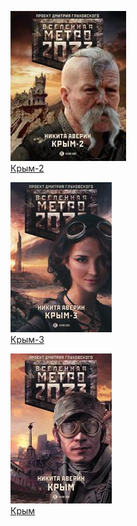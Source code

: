 ![](Крым-2.jpg)  
[Крым-2](Крым-2.md)

![](Крым-3.jpg)  
[Крым-3](Крым-3.md)

![](Крым.jpg)  
[Крым](Крым.md)
